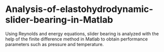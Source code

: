 # Analysis-of-elastohydrodynamic-slider-bearing-in-Matlab
Using Reynolds and energy equations, slider bearing is analyzed with the help of the finite difference method in Matlab to obtain performance parameters such as pressure and temperature.
